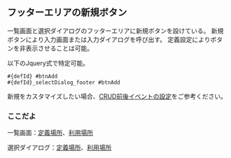 ## フッターエリアの新規ボタン

一覧画面と選択ダイアログのフッターエリアに新規ボタンを設けている。
新規ボタンにより入力画面または入力ダイアログを呼び出す。
定義設定によりボタンを非表示させることは可能。

以下のJquery式で特定可能。
```
#{defId} #btnAdd
#{defId}_selectDialog_footer #btnAdd
```

新規をカスタマイズしたい場合、[CRUD前後イベントの設定](comm.beforeAfter.md)をご参考ください。

### ここだよ

一覧画面：[定義場所](https://efwgrp.github.io/ske_image/svg/footer.add.listPage.def.svg)、[利用場所](https://efwgrp.github.io/ske_image/svg/footer.add.listPage.svg)

選択ダイアログ：[定義場所](https://efwgrp.github.io/ske_image/svg/footer.add.selectDialog.def.svg)、[利用場所](https://efwgrp.github.io/ske_image/svg/footer.add.selectDialog.svg)
